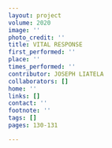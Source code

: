 ```yaml
---
layout: project
volume: 2020
image: ''
photo_credit: ''
title: VITAL RESPONSE
first_performed: ''
place: ''
times_performed: ''
contributor: JOSEPH LIATELA
collaborators: []
home: ''
links: []
contact: ''
footnote: ''
tags: []
pages: 130-131

---
```




